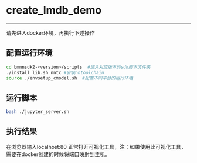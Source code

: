 # create_lmdb_demo
-----
请先进入docker环境，再执行下述操作
## 配置运行环境
```bash
cd bmnnsdk2-<version>/scripts  #进入对应版本的sdk脚本文件夹
./install_lib.sh nntc #安装nntoolchain
source ./envsetup_cmodel.sh  #配置不同平台的运行环境
```
## 运行脚本
```bash
bash ./jupyter_server.sh
```
## 执行结果
在浏览器输入localhost:80 正常打开可视化工具，注：如果使用此可视化工具，需要在docker创建的时候将端口映射到主机。